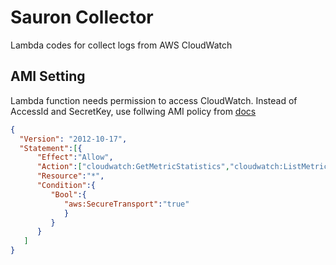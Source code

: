 # Sauron Collector

Lambda codes for collect logs from AWS CloudWatch

## AMI Setting

Lambda function needs permission to access CloudWatch.
Instead of AccessId and SecretKey, use follwing AMI policy from [docs](http://docs.aws.amazon.com/AmazonCloudWatch/latest/DeveloperGuide/UsingIAM.html#UsingWithCloudWatch_Actions)

```json
{
  "Version": "2012-10-17",
  "Statement":[{
      "Effect":"Allow",
      "Action":["cloudwatch:GetMetricStatistics","cloudwatch:ListMetrics"],
      "Resource":"*",
      "Condition":{
         "Bool":{
            "aws:SecureTransport":"true"
            }
         }
      }
   ]
}
```